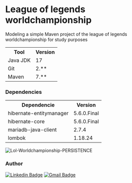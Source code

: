 # League of legends worldchampionship

Modeling a simple Maven project of the league of legends worldchampionship for study purposes

<table>
<tr>
	<th>Tool</th>
	<th>Version</th>
</tr>
<tr>
	<td>Java JDK</td>
	<td>17</td>
</tr>
<tr>
	<td>Git</td>
	<td>2.**</td>
</tr>
<tr>
	<td>Maven</td>
	<td>7.**</td>
</tr>
</table>

<h3>Dependencies</h3>

<table>
<tr>
	<th>Dependencie</th>
	<th>Version</th>
</tr>
<tr>
	<td>hibernate-entitymanager</td>
	<td>5.6.0.Final</td>
</tr>
<tr>
	<td>hibernate-core</td>
	<td>5.6.0.Final</td>
</tr>
<tr>
	<td>mariadb-java-client</td>
	<td>2.7.4</td>
</tr>
<tr>
	<td>lombok</td>
	<td>1.18.24</td>
</tr>
</table>



![Lol-Worldchampionship-PERSISTENCE](https://user-images.githubusercontent.com/114487600/202059556-3cb7fb3f-27af-40c1-ab8c-5dceeffd3fde.png)

<h3>Author</h3>

[![Linkedin Badge](https://img.shields.io/badge/-Diego-blue?style=flat-square&logo=Linkedin&logoColor=white&link=https://www.linkedin.com/in/diego-beker/)](https://www.linkedin.com/in/diego-beker/)
[![Gmail Badge](https://img.shields.io/badge/-diegobecker99@gmail.com-c14438?style=flat-square&logo=Gmail&logoColor=white&link=mailto:diegobecker99@gmail.com)](mailto:diegobecker99@gmail.com)